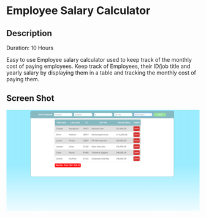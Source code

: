 # Employee Salary Calculator

## Description

Duration: 10 Hours

Easy to use Employee salary calculator used to keep track of the monthly cost of paying employees.
Keep track of Employees, their ID/job title and yearly salary by displaying them in a table and tracking
the monthly cost of paying them.

## Screen Shot

![ScreenShot](/screenshot.png?raw=true)